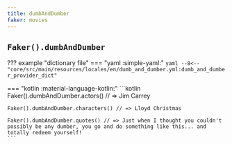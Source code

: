 ```yaml
---
title: dumbAndDumber
faker: movies
---
```


## `Faker().dumbAndDumber`

??? example "dictionary file"
    === "yaml :simple-yaml:"
        ```yaml
        --8<-- "core/src/main/resources/locales/en/dumb_and_dumber.yml:dumb_and_dumber_provider_dict"
        ```

=== "kotlin :material-language-kotlin:"
    ```kotlin
    Faker().dumbAndDumber.actors() // => Jim Carrey

    Faker().dumbAndDumber.characters() // => Lloyd Christmas

    Faker().dumbAndDumber.quotes() // => Just when I thought you couldn't possibly be any dumber, you go and do something like this... and totally redeem yourself!
    ```
